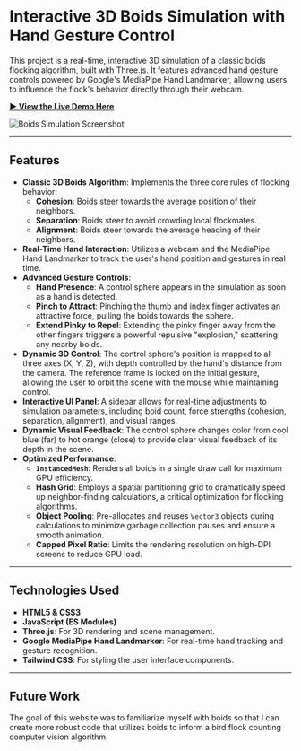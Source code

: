 # Interactive 3D Boids Simulation with Hand Gesture Control

This project is a real-time, interactive 3D simulation of a classic boids flocking algorithm, built with Three.js. It features advanced hand gesture controls powered by Google's MediaPipe Hand Landmarker, allowing users to influence the flock's behavior directly through their webcam.

[**▶️ View the Live Demo Here**](https://gabinson200.github.io/boids/)

![Boids Simulation Screenshot](https://github.com/user-attachments/assets/ea65bfc1-5e1d-4c70-9a54-f221df9cf92d)


---

## Features

- **Classic 3D Boids Algorithm**: Implements the three core rules of flocking behavior:
  - **Cohesion**: Boids steer towards the average position of their neighbors.
  - **Separation**: Boids steer to avoid crowding local flockmates.
  - **Alignment**: Boids steer towards the average heading of their neighbors.
- **Real-Time Hand Interaction**: Utilizes a webcam and the MediaPipe Hand Landmarker to track the user's hand position and gestures in real time.
- **Advanced Gesture Controls**:
  - **Hand Presence**: A control sphere appears in the simulation as soon as a hand is detected.
  - **Pinch to Attract**: Pinching the thumb and index finger activates an attractive force, pulling the boids towards the sphere.
  - **Extend Pinky to Repel**: Extending the pinky finger away from the other fingers triggers a powerful repulsive "explosion," scattering any nearby boids.
- **Dynamic 3D Control**: The control sphere's position is mapped to all three axes (X, Y, Z), with depth controlled by the hand's distance from the camera. The reference frame is locked on the initial gesture, allowing the user to orbit the scene with the mouse while maintaining control.
- **Interactive UI Panel**: A sidebar allows for real-time adjustments to simulation parameters, including boid count, force strengths (cohesion, separation, alignment), and visual ranges.
- **Dynamic Visual Feedback**: The control sphere changes color from cool blue (far) to hot orange (close) to provide clear visual feedback of its depth in the scene.
- **Optimized Performance**:
  - **`InstancedMesh`**: Renders all boids in a single draw call for maximum GPU efficiency.
  - **Hash Grid**: Employs a spatial partitioning grid to dramatically speed up neighbor-finding calculations, a critical optimization for flocking algorithms.
  - **Object Pooling**: Pre-allocates and reuses `Vector3` objects during calculations to minimize garbage collection pauses and ensure a smooth animation.
  - **Capped Pixel Ratio**: Limits the rendering resolution on high-DPI screens to reduce GPU load.

---

## Technologies Used

-   **HTML5 & CSS3**
-   **JavaScript (ES Modules)**
-   **Three.js**: For 3D rendering and scene management.
-   **Google MediaPipe Hand Landmarker**: For real-time hand tracking and gesture recognition.
-   **Tailwind CSS**: For styling the user interface components.

---

## Future Work

The goal of this website was to familiarize myself with boids so that I can create more robust code that utilizes boids to inform a bird flock counting computer vision algorithm. 
